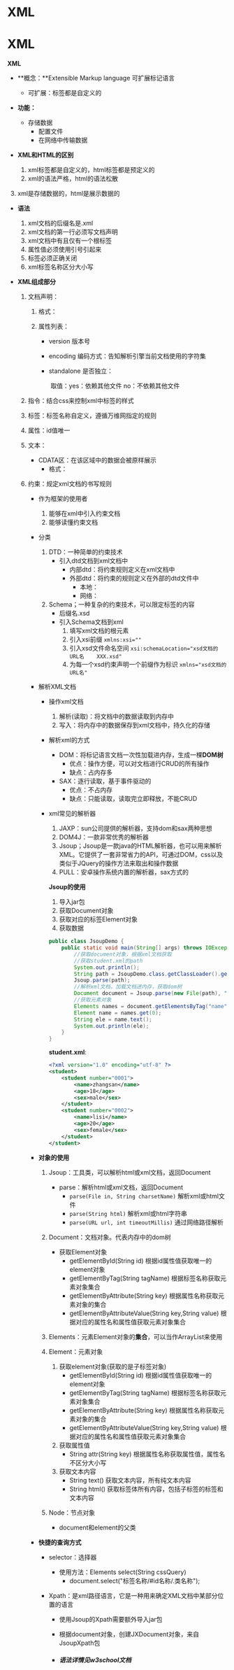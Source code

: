 # XML


# XML

**XML**

- **概念：**Extensible Markup language 可扩展标记语言
  
  - 可扩展：标签都是自定义的
- **功能：**
  - 存储数据
    - 配置文件
    - 在网络中传输数据
- **XML和HTML的区别**
  
  1. xml标签都是自定义的，html标签都是预定义的
  2. xml的语法严格，html的语法松散
3. xml是存储数据的，html是展示数据的

- **语法**

  1. xml文档的后缀名是.xml
  2. xml文档的第一行必须写文档声明
  3. xml文档中有且仅有一个根标签
  4. 属性值必须使用引号引起来
  5. 标签必须正确关闭
  6. xml标签名称区分大小写

- **XML组成部分**

  1. 文档声明：

     1. 格式：<?xml 属性列表 ?>

     2. 属性列表：

        - version 版本号

        - encoding 编码方式：告知解析引擎当前文档使用的字符集

        - standalone 是否独立：

          ​	取值：yes：依赖其他文件   no：不依赖其他文件

  2. 指令：结合css来控制xml中标签的样式

  3. 标签：标签名称自定义，遵循万维网指定的规则

  4. 属性：id值唯一

  5. 文本：

     - CDATA区：在该区域中的数据会被原样展示
       - 格式：<![CDATA[数据]]>

  6. 约束：规定xml文档的书写规则

     - 作为框架的使用者

       1. 能够在xml中引入约束文档
       2. 能够读懂约束文档

     - 分类

       1. DTD：一种简单的约束技术
          - 引入dtd文档到xml文档中
            - 内部dtd：将约束规则定义在xml文档中
            - 外部dtd：将约束的规则定义在外部的dtd文件中
              - 本地：<!DOCTYPE 根标签名 SYSTEM "dtd文件的位置">
              - 网络：<!DOCTYPE 根标签名 PUBLIC "dtd文件名字" “dtd文件位置的URL">
       2. Schema；一种复杂的约束技术，可以限定标签的内容
          - 后缀名.xsd
          - 引入Schema文档到xml
            1. 填写xml文档的根元素
            2. 引入xsi前缀    `xmlns:xsi=""`
            3. 引入xsd文件命名空间  `xsi:schemaLocation="xsd文档的URL名    XXX.xsd"`
            4. 为每一个xsd约束声明一个前缀作为标识   `xmlns="xsd文档的URL名"`

     - 解析XML文档

       - 操作xml文档

         1. 解析(读取)：将文档中的数据读取到内存中
         2. 写入：将内存中的数据保存到xml文档中，持久化的存储

       - 解析xml的方式

         - DOM：将标记语言文档一次性加载进内存，生成一棵**DOM树**
           - 优点：操作方便，可以对文档进行CRUD的所有操作
           - 缺点：占内存多
         - SAX：逐行读取，基于事件驱动的
           - 优点：不占内存
           - 缺点：只能读取，读取完立即释放，不能CRUD

       - xml常见的解析器

         1. JAXP：sun公司提供的解析器，支持dom和sax两种思想
         2. DOM4J：一款非常优秀的解析器
         3. Jsoup；Jsoup是一款java的HTML解析器，也可以用来解析XML。它提供了一套非常省力的API，可通过DOM，css以及类似于JQuery的操作方法来取出和操作数据
         4. PULL：安卓操作系统内置的解析器，sax方式的

         **Jsoup的使用**

         1. 导入jar包
         2. 获取Document对象
         3. 获取对应的标签Element对象
         4. 获取数据

         ```java
         public class JsoupDemo {
             public static void main(String[] args) throws IOException {
                 //获取document对象，根据xml文档获取
                 //获取student.xml的path
                 System.out.println();
                 String path = JsoupDemo.class.getClassLoader().getResource("student.xml").getPath();
                 Jsoup.parse(path);
                 //解析xml文档，加载文档进内存，获取dom树
                 Document document = Jsoup.parse(new File(path), "utf-8");
                 //获取元素对象
                 Elements names = document.getElementsByTag("name");
                 Element name = names.get(0);
                 String ele = name.text();
                 System.out.println(ele);
             }
         }
         ```

         **student.xml**:

         ```xml
         <?xml version="1.0" encoding="utf-8" ?>
         <student>
             <student number="0001">
                 <name>zhangsan</name>
                 <age>18</age>
                 <sex>male</sex>
             </student>
             <student number="0002">
                 <name>lisi</name>
                 <age>20</age>
                 <sex>female</sex>
             </student>
         </student>
         ```

     - **对象的使用**

       1. Jsoup：工具类，可以解析html或xml文档，返回Document
          - parse：解析html或xml文档，返回Document
            - `parse(File in, String charsetName)` 解析xml或html文件
            - `parse(String html)` 解析xml或html字符串
            - `parse(URL url, int timeoutMillis)` 通过网络路径解析
          
       2. Document：文档对象。代表内存中的dom树
          - 获取Element对象
            - getElementById(String id) 根据id属性值获取唯一的element对象
            - getElementByTag(String tagName) 根据标签名称获取元素对象集合
            - getElementByAttribute(String key) 根据属性名称获取元素对象的集合
            - getElementByAttributeValue(String key,String value) 根据对应的属性名和属性值获取元素对象集合
          
       3. Elements：元素Element对象的**集合**，可以当作ArrayList<Element>来使用
       
       4. Element：元素对象
       
          1. 获取element对象(获取的是子标签对象)
             - getElementById(String id) 根据id属性值获取唯一的element对象
             - getElementByTag(String tagName) 根据标签名称获取元素对象集合
             - getElementByAttribute(String key) 根据属性名称获取元素对象的集合
             - getElementByAttributeValue(String key,String value) 根据对应的属性名和属性值获取元素对象集合
          2. 获取属性值
             - String attr(String key) 根据属性名称获取属性值，属性名不区分大小写
          3. 获取文本内容
             - String text() 获取文本内容，所有纯文本内容
             - String html() 获取标签体所有内容，包括子标签的标签和文本内容
       
       5. Node：节点对象
       
          - document和element的父类
       
     - **快捷的查询方式**
     
       - selector：选择器
     
         - 使用方法：Elements    select(String cssQuery)
           - document.select("标签名称/#id名称/.类名称");
     
       - Xpath：是xml路径语言，它是一种用来确定XML文档中某部分位置的语言
     
         - 使用Jsoup的Xpath需要额外导入jar包
     
         - 根据document对象，创建JXDocument对象，来自JsoupXpath包
     
         - ##### 语法详情见w3school文档

